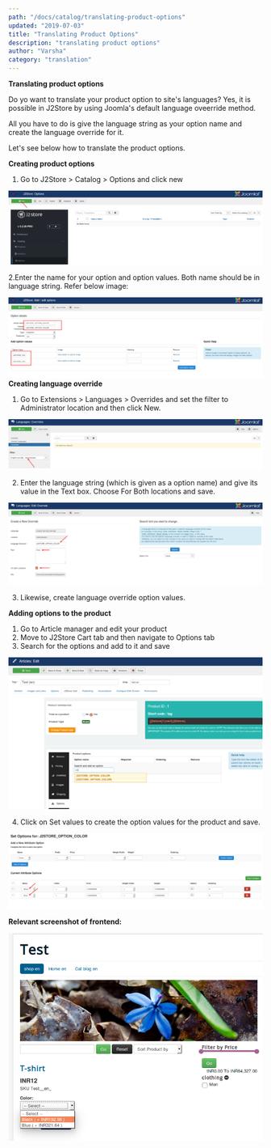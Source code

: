```yaml
---
path: "/docs/catalog/translating-product-options"
updated: "2019-07-03"
title: "Translating Product Options"
description: "translating product options"
author: "Varsha"
category: "translation"
---
```


**Translating product options**

Do yo want to translate your product option to site's languages? Yes, it is possible in J2Store by using Joomla's default language oveerride method.

All you have to do is give the language string as your option name and create the language override for it.

Let's see below how to translate the product options.

**Creating product options**

1. Go to J2Store > Catalog > Options and click new

![translating options](https://raw.githubusercontent.com/j2store/doc-images/master/translation/translating-product-options/translate-option-1.png)

2.Enter the name for your option and option values. Both name should be in language string. Refer below image:

![translation option2](https://raw.githubusercontent.com/j2store/doc-images/master/translation/translating-product-options/translate-option-2.png)
**Creating language override**

1. Go to Extensions > Languages > Overrides and set the filter to Administrator location and then click New.

![translate option 3](https://raw.githubusercontent.com/j2store/doc-images/master/translation/translating-product-options/translate-option-3.png)

2. Enter the language string (which is given as a option name) and give its value in the Text box. Choose For Both locations and save.

![translation option4](https://raw.githubusercontent.com/j2store/doc-images/master/translation/translating-product-options/translate-option-4.png)



3. Likewise, create language override option values.

**Adding options to the product**

1. Go to Article manager and edit your product
2. Move to J2Store Cart tab and then navigate to Options tab
3. Search for the options and add to it and save

![translate option 5](https://raw.githubusercontent.com/j2store/doc-images/master/translation/translating-product-options/translate-option-5.png)

4. Click on Set values to create the option values for the product and save.

![translate option 6](https://raw.githubusercontent.com/j2store/doc-images/master/translation/translating-product-options/translate-option-6.png)

**Relevant screenshot of frontend:**

![translate option 7](https://raw.githubusercontent.com/j2store/doc-images/master/translation/translating-product-options/translate-option-7.png)
